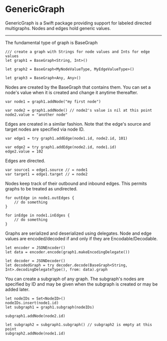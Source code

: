 # GenericGraph

GenericGraph is a Swift package providing support for labeled directed multigraphs. 
Nodes and edges hold generic values.

----

The fundamental type of graph is BaseGraph

```
/// create a graph with Strings for node values and Ints for edge values
let graph1 = BaseGraph<String, Int>()

let graph2 = BaseGraph<MyNodeValueType, MyEdgeValueType>()

let graph3 = BaseGraph<Any, Any>()
```

Nodes are created by the BaseGraph that contains them.
You can set a node's value when it is created and change it anytime thereafter.

```
var node1 = graph1.addNode("my first node")

var node2 = graph1.addNode() // node2's value is nil at this point
node2.value = "another node"
```

Edges are created in a similar fashion. Note that the edge's source and target nodes are specified via node ID.

```
var edge1 = try graph1.addEdge(node1.id, node2.id, 101)

var edge2 = try graph1.addEdge(node2.id, node1.id) 
edge2.value = 102
```

Edges are directed.

```
var source1 = edge1.source // = node1
var target1 = edge1.target // = node2
```

Nodes keep track of their outbound and inbound edges. This permits graphs to be treated as undirected.

```
for outEdge in node1.outEdges {
    // do something 
}

for inEdge in node1.inEdges {
    // do something 
}
```

Graphs are serialized and deserialized using delegates.
Node and edge values are encoded/decoded if and only if they are Encodable/Decodable.

```
let encoder = JSONEncoder()
let data = encoder.encode(graph1.makeEncodingDelegate())

let decoder = JSONDecoder()
let decodedGraph = try decoder.decode(BaseGraph<String, Int>.decodingDelegateType(), from: data).graph
```

You can create a subgraph of any graph.
The subgraph's nodes are specified by ID and may be given when the subgraph is created or may be added later.

```
let nodeIDs = Set<NodeID>()
nodeIDs.insert(node1.id)
let subgraph1 = graph1.subgraph(nodeIDs)

subgraph1.addNode(node2.id)

let subgraph2 = subgraph1.subgraph() // subgraph2 is empty at this point
subgraph2.addNode(node1.id)
```

